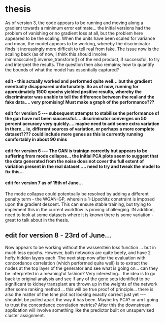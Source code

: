 # thesis

As of version 3, the code appears to be running and moving along a gradient towards a minimum error estimate... the initial versions had the problem of vanishing or no gradient loss at all, but the problem here appeared to be the scaling. When the units have been scaled for variance and mean, the model appears to be working, whereby the discriminator finds it increasingly more difficult to tell real from fake. The issue now is the scaling back (as of now, i think this should involve minmaxscaler().inverse_transform()) of the end product, if successful, to try and interpret the results. The question then also remains; how to quantify the bounds of what the model has essentially captured? 


#### edit - this actually worked and performed quite well... but the gradient eventually disappeared unfortunately. So as of now, running for approximately 1500 epochs yielded positive results, whereby the discriminator was unable to tell the difference between the real and the fake data.... very promising! Must make a graph of the performance??? 


#### edit for version 5 --- subsequent attempts to stabilise the performance of the gan have not been successful.... discriminator converges on 50 percent accuracy very quickly.... maybe need to add some extra variation in there... ie, different sources of variation, or perhaps a more complete dataset???? could include more genes as this is currently running comfortably in about 90 mins




#### edit for version 6 --- The GAN is trainign correctly but appears to be suffering from mode collapse... the initial PCA plots seem to suggest that the data generated from the noise does not cover the full extent of variation present in the real dataset .... need to try and tweak the model to fix this... 



#### edit for version 7 as of 15th of June... 
The mode collapse could potentoally be resolved by adding a different penalty term - the WGAN-GP, wherein a 1-Lipschitz constraint is imposed upon the gradient descent. This can ensure stable training, but trying to implement this in the current workflow is proving challenging. IN addition, need to look at some datasets where it is known there is some variation - great to talk about in the thesis. 


## edit for version 8 - 23rd of June...

Now appears to be working without the wasserstein loss function ... but in much less epochs. However, both networks are quite beefy, and have 2 hefty hidden layers each. The next step now after the evaluation with concordance correlation (which performed quite well) is to extract the nodes at the top layer of the generator and see what is going on... can they be interpreted in a meaningful fashion? Very interesting... the idea is to go back to original analysis and see if any of the gene sets identified to be significant to kidney transplant are thrown up in the weights of the network after some ranking method ... this will be true proof of principle... there is also the matter of the tsne plot not looking exactly correct just yet --- shouldnt be pulled apart the way it has been. Maybe try PCA? or am I going to trust the concordance correlation metrics? After this the downstream application will involve something like the predictor built on unsupervised cluster assignment. 
